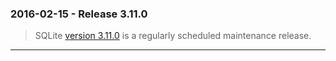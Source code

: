 ### 2016\-02\-15 \- Release 3\.11\.0


> SQLite [version 3\.11\.0](releaselog/3_11_0.html) is a regularly scheduled maintenance release.



---

